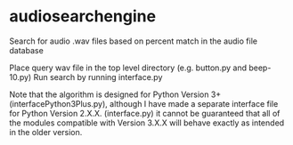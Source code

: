 audiosearchengine
=================

Search for audio .wav files based on percent match in the audio file database

Place query wav file in the top level directory (e.g. button.py and beep-10.py)
Run search by running interface.py

Note that the algorithm is designed for Python Version 3+ (interfacePython3Plus.py),
although I have made a separate interface file for Python Version 2.X.X. (interface.py)
it cannot be guaranteed that all of the modules compatible with Version 3.X.X
will behave exactly as intended in the older version.
